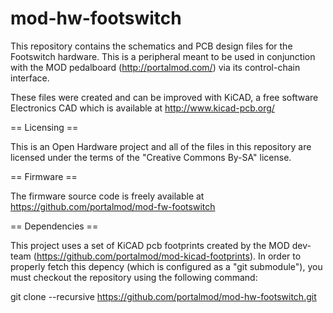 mod-hw-footswitch
=================

This repository contains the schematics and PCB design files for the Footswitch hardware.
This is a peripheral meant to be used in conjunction with the MOD pedalboard (http://portalmod.com/) via its control-chain interface.


These files were created and can be improved with KiCAD, a free software Electronics CAD which is available at http://www.kicad-pcb.org/

== Licensing ==

This is an Open Hardware project and all of the files in this repository are licensed under the terms of the "Creative Commons By-SA" license.

== Firmware ==

The firmware source code is freely available at https://github.com/portalmod/mod-fw-footswitch

== Dependencies ==

This project uses a set of KiCAD pcb footprints created by the MOD dev-team (https://github.com/portalmod/mod-kicad-footprints). In order to properly fetch this depency (which is configured as a "git submodule"), you must checkout the repository using the following command:

 git clone --recursive https://github.com/portalmod/mod-hw-footswitch.git
